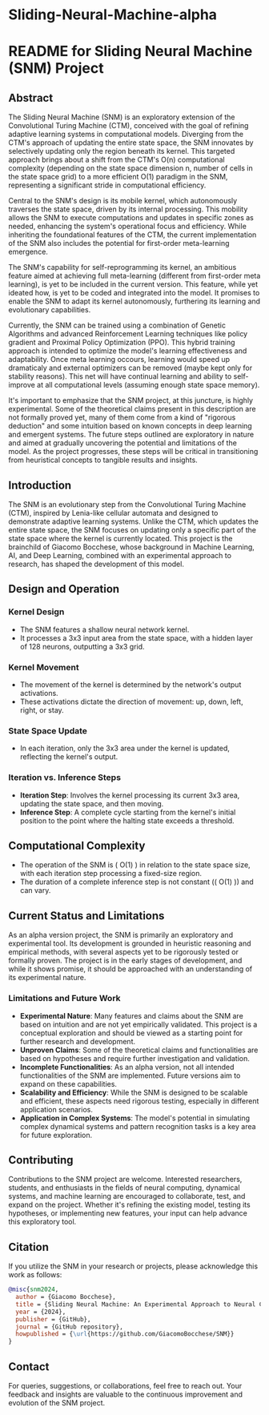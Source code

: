 # Sliding-Neural-Machine-alpha

# README for Sliding Neural Machine (SNM) Project

## Abstract
The Sliding Neural Machine (SNM) is an exploratory extension of the Convolutional Turing Machine (CTM), conceived with the goal of refining adaptive learning systems in computational models. Diverging from the CTM's approach of updating the entire state space, the SNM innovates by selectively updating only the region beneath its kernel. This targeted approach brings about a shift from the CTM's O(n) computational complexity (depending on the state space dimension n, number of cells in the state space grid) to a more efficient O(1) paradigm in the SNM, representing a significant stride in computational efficiency.

Central to the SNM's design is its mobile kernel, which autonomously traverses the state space, driven by its internal processing. This mobility allows the SNM to execute computations and updates in specific zones as needed, enhancing the system's operational focus and efficiency. While inheriting the foundational features of the CTM, the current implementation of the SNM also includes the potential for first-order meta-learning emergence.

The SNM's capability for self-reprogramming its kernel, an ambitious feature aimed at achieving full meta-learning (different from first-order meta learning), is yet to be included in the current version. This feature, while yet ideated how, is yet to be coded and integrated into the model. It promises to enable the SNM to adapt its kernel autonomously, furthering its learning and evolutionary capabilities.

Currently, the SNM can be trained using a combination of Genetic Algorithms and advanced Reinforcement Learning techniques like policy gradient and Proximal Policy Optimization (PPO). This hybrid training approach is intended to optimize the model's learning effectiveness and adaptability. Once meta learning occours, learning would speed up dramaticaly and external optimizers can be removed (maybe kept only for stability reasons). This net will have continual learning and ability to self-improve at all computational levels (assuming enough state space memory).

It's important to emphasize that the SNM project, at this juncture, is highly experimental. Some of the theoretical claims present in this description are not formally proved yet, many of them come from a kind of "rigorous deduction" and some intuition based on known concepts in deep learning and emergent systems. The future steps outlined are exploratory in nature and aimed at gradually uncovering the potential and limitations of the model. As the project progresses, these steps will be critical in transitioning from heuristical concepts to tangible results and insights.

## Introduction
The SNM is an evolutionary step from the Convolutional Turing Machine (CTM), inspired by Lenia-like cellular automata and designed to demonstrate adaptive learning systems. Unlike the CTM, which updates the entire state space, the SNM focuses on updating only a specific part of the state space where the kernel is currently located. This project is the brainchild of Giacomo Bocchese, whose background in Machine Learning, AI, and Deep Learning, combined with an experimental approach to research, has shaped the development of this model.

## Design and Operation
### Kernel Design
- The SNM features a shallow neural network kernel.
- It processes a 3x3 input area from the state space, with a hidden layer of 128 neurons, outputting a 3x3 grid.

### Kernel Movement
- The movement of the kernel is determined by the network's output activations.
- These activations dictate the direction of movement: up, down, left, right, or stay.

### State Space Update
- In each iteration, only the 3x3 area under the kernel is updated, reflecting the kernel's output.

### Iteration vs. Inference Steps
- **Iteration Step**: Involves the kernel processing its current 3x3 area, updating the state space, and then moving.
- **Inference Step**: A complete cycle starting from the kernel's initial position to the point where the halting state exceeds a threshold.

## Computational Complexity
- The operation of the SNM is \( O(1) \) in relation to the state space size, with each iteration step processing a fixed-size region.
- The duration of a complete inference step is not constant (\( O(1) \)) and can vary.

## Current Status and Limitations
As an alpha version project, the SNM is primarily an exploratory and experimental tool. Its development is grounded in heuristic reasoning and empirical methods, with several aspects yet to be rigorously tested or formally proven. The project is in the early stages of development, and while it shows promise, it should be approached with an understanding of its experimental nature.

### Limitations and Future Work
- **Experimental Nature**: Many features and claims about the SNM are based on intuition and are not yet empirically validated. This project is a conceptual exploration and should be viewed as a starting point for further research and development.
- **Unproven Claims**: Some of the theoretical claims and functionalities are based on hypotheses and require further investigation and validation.
- **Incomplete Functionalities**: As an alpha version, not all intended functionalities of the SNM are implemented. Future versions aim to expand on these capabilities.
- **Scalability and Efficiency**: While the SNM is designed to be scalable and efficient, these aspects need rigorous testing, especially in different application scenarios.
- **Application in Complex Systems**: The model's potential in simulating complex dynamical systems and pattern recognition tasks is a key area for future exploration.

## Contributing
Contributions to the SNM project are welcome. Interested researchers, students, and enthusiasts in the fields of neural computing, dynamical systems, and machine learning are encouraged to collaborate, test, and expand on the project. Whether it's refining the existing model, testing its hypotheses, or implementing new features, your input can help advance this exploratory tool.

## Citation
If you utilize the SNM in your research or projects, please acknowledge this work as follows:

```bibtex
@misc{snm2024,
  author = {Giacomo Bocchese},
  title = {Sliding Neural Machine: An Experimental Approach to Neural Computing},
  year = {2024},
  publisher = {GitHub},
  journal = {GitHub repository},
  howpublished = {\url{https://github.com/GiacomoBocchese/SNM}}
}
```

## Contact
For queries, suggestions, or collaborations, feel free to reach out. Your feedback and insights are valuable to the continuous improvement and evolution of the SNM project.
